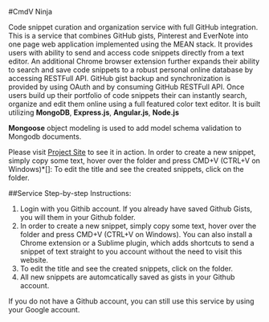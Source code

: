 #CmdV Ninja 
 
Code snippet curation and organization service with full GitHub integration. 
This is a service that combines  GitHub gists, Pinterest and EverNote into one page web application
implemented using the MEAN stack. It provides users with ability to send and access code snippets
directly from a text editor. An additional Chrome browser extension further expands their ability
to search and save code snippets to a robust personal online database by accessing RESTFull API.
GitHub gist backup and synchronization is provided by using OAuth and by consuming GitHub RESTFull API. 
Once users build up their portfolio of code snippets their can instantly search, organize and edit
them online using a full featured color text editor. 
It is built utilizing **MongoDB**, **Express.js**, **Angular.js**, **Node.js**

**Mongoose** object modeling is used to add model schema validation to Mongodb documents.

Please visit [Project Site](https://cmdvninja.herokuapp.com/) to see it in action.
In order to create a  new snippet, simply copy some text, hover over the folder and press CMD+V (CTRL+V on Windows)*[]: 
To edit the title and see the created snippets, click on the folder.


##Service Step-by-step Instructions:

1. Login with you Githib account. If you already have saved Github Gists, you will them in your Github folder.
2. In order to create a new snippet, simply copy some text, hover over the folder and press CMD+V (CTRL+V on Windows). You can also install a Chrome extension or a Sublime plugin, which adds shortcuts to send a snippet of text straight to you account without the need to visit this website.
3. To edit the title and see the created snippets, click on the folder.
4. All new snippets are automcatically saved as gists in your Github account.

If you do not have a Github account, you can still use this service by using your Google account.